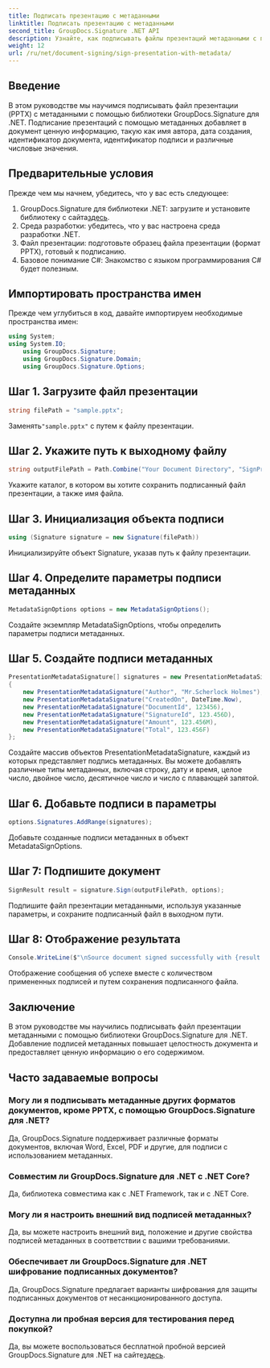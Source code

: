 ```yaml
---
title: Подписать презентацию с метаданными
linktitle: Подписать презентацию с метаданными
second_title: GroupDocs.Signature .NET API
description: Узнайте, как подписывать файлы презентаций метаданными с помощью GroupDocs.Signature для .NET. Повысьте целостность документа и добавьте ценную информацию.
weight: 12
url: /ru/net/document-signing/sign-presentation-with-metadata/
---
```

## Введение
В этом руководстве мы научимся подписывать файл презентации (PPTX) с метаданными с помощью библиотеки GroupDocs.Signature для .NET. Подписание презентаций с помощью метаданных добавляет в документ ценную информацию, такую как имя автора, дата создания, идентификатор документа, идентификатор подписи и различные числовые значения.
## Предварительные условия
Прежде чем мы начнем, убедитесь, что у вас есть следующее:
1.  GroupDocs.Signature для библиотеки .NET: загрузите и установите библиотеку с сайта[здесь](https://releases.groupdocs.com/signature/net/).
2. Среда разработки: убедитесь, что у вас настроена среда разработки .NET.
3. Файл презентации: подготовьте образец файла презентации (формат PPTX), готовый к подписанию.
4. Базовое понимание C#: Знакомство с языком программирования C# будет полезным.

## Импортировать пространства имен
Прежде чем углубиться в код, давайте импортируем необходимые пространства имен:
```csharp
using System;
using System.IO;
    using GroupDocs.Signature;
    using GroupDocs.Signature.Domain;
    using GroupDocs.Signature.Options;
```
## Шаг 1. Загрузите файл презентации
```csharp
string filePath = "sample.pptx";
```
 Заменять`"sample.pptx"` с путем к файлу презентации.
## Шаг 2. Укажите путь к выходному файлу
```csharp
string outputFilePath = Path.Combine("Your Document Directory", "SignPresentationWithMetadata", "SignedWithMetadata.pptx");
```
Укажите каталог, в котором вы хотите сохранить подписанный файл презентации, а также имя файла.
## Шаг 3. Инициализация объекта подписи
```csharp
using (Signature signature = new Signature(filePath))
```
Инициализируйте объект Signature, указав путь к файлу презентации.
## Шаг 4. Определите параметры подписи метаданных
```csharp
MetadataSignOptions options = new MetadataSignOptions();
```
Создайте экземпляр MetadataSignOptions, чтобы определить параметры подписи метаданных.
## Шаг 5. Создайте подписи метаданных
```csharp
PresentationMetadataSignature[] signatures = new PresentationMetadataSignature[]
{
    new PresentationMetadataSignature("Author", "Mr.Scherlock Holmes"),
    new PresentationMetadataSignature("CreatedOn", DateTime.Now),
    new PresentationMetadataSignature("DocumentId", 123456),
    new PresentationMetadataSignature("SignatureId", 123.456D),
    new PresentationMetadataSignature("Amount", 123.456M),
    new PresentationMetadataSignature("Total", 123.456F)
};
```
Создайте массив объектов PresentationMetadataSignature, каждый из которых представляет подпись метаданных. Вы можете добавлять различные типы метаданных, включая строку, дату и время, целое число, двойное число, десятичное число и число с плавающей запятой.
## Шаг 6. Добавьте подписи в параметры
```csharp
options.Signatures.AddRange(signatures);
```
Добавьте созданные подписи метаданных в объект MetadataSignOptions.
## Шаг 7: Подпишите документ
```csharp
SignResult result = signature.Sign(outputFilePath, options);
```
Подпишите файл презентации метаданными, используя указанные параметры, и сохраните подписанный файл в выходном пути.
## Шаг 8: Отображение результата
```csharp
Console.WriteLine($"\nSource document signed successfully with {result.Succeeded.Count} signature(s).\nFile saved at {outputFilePath}.");
```
Отображение сообщения об успехе вместе с количеством примененных подписей и путем сохранения подписанного файла.

## Заключение
В этом руководстве мы научились подписывать файл презентации метаданными с помощью библиотеки GroupDocs.Signature для .NET. Добавление подписей метаданных повышает целостность документа и предоставляет ценную информацию о его содержимом.

## Часто задаваемые вопросы
### Могу ли я подписывать метаданные других форматов документов, кроме PPTX, с помощью GroupDocs.Signature для .NET?
Да, GroupDocs.Signature поддерживает различные форматы документов, включая Word, Excel, PDF и другие, для подписи с использованием метаданных.
### Совместим ли GroupDocs.Signature для .NET с .NET Core?
Да, библиотека совместима как с .NET Framework, так и с .NET Core.
### Могу ли я настроить внешний вид подписей метаданных?
Да, вы можете настроить внешний вид, положение и другие свойства подписей метаданных в соответствии с вашими требованиями.
### Обеспечивает ли GroupDocs.Signature для .NET шифрование подписанных документов?
Да, GroupDocs.Signature предлагает варианты шифрования для защиты подписанных документов от несанкционированного доступа.
### Доступна ли пробная версия для тестирования перед покупкой?
 Да, вы можете воспользоваться бесплатной пробной версией GroupDocs.Signature для .NET на сайте[здесь](https://releases.groupdocs.com/).
